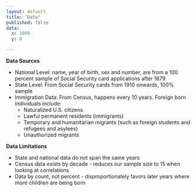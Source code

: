 ```yaml
---
layout: default
title: "Data"
published: false
data:
  x: 1000
  y: 0

---
```


**Data Sources**
* National Level: name, year of birth, sex and number, are from a 100 percent sample of Social Security card applications after 1879
* State Level: From Social Security cards from 1910 onwards, 100% sample
* Immigration Data: From Census, happens every 10 years. Foreign born individuals include:
  * Naturalized U.S. citizens
  * Lawful permanent residents (immigrants) 
  * Temporary and humanitarian migrants (such as foreign students and refugees and asylees)
  * Unauthorized migrants


**Data Limitations**
* State and national data do not span the same years
* Census data exists by decade - reduces our sample size to 15 when looking at correlations
* Data by count, not percent - disproportionately favors later years where more children are being born
